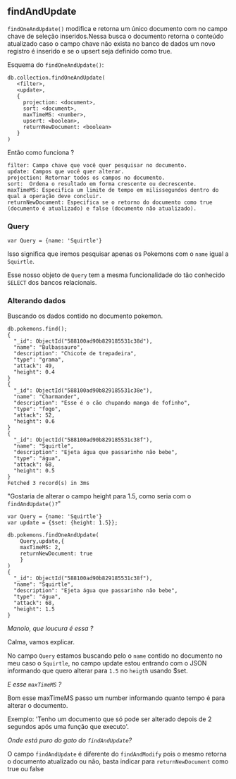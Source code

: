 ## findAndUpdate

`findOneAndUpdate()` modifica e retorna um único documento com no campo chave de seleção inseridos.Nessa busca o documento retorna o conteúdo atualizado caso o campo chave não exista no banco de dados um novo registro é inserido e se o upsert seja definido como true.


Esquema do `findOneAndUpdate()`:

```
db.collection.findOneAndUpdate(
   <filter>,
   <update>,
   {
     projection: <document>,
     sort: <document>,
     maxTimeMS: <number>,
     upsert: <boolean>,
     returnNewDocument: <boolean>
   }
)
```

Então como funciona ? 

    filter: Campo chave que você quer pesquisar no documento.
    update: Campos que você quer alterar.
    projection: Retornar todos os campos no documento.
    sort:  Ordena o resultado em forma crescente ou decrescente.
    maxTimeMS: Especifica um limite de tempo em milissegundos dentro do qual a operação deve concluir.
    returnNewDocument: Especifica se o retorno do documento como true (documento é atualizado) e false (documento não atualizado).


### Query

```
var Query = {name: 'Squirtle'}

```
Isso significa que iremos pesquisar apenas os Pokemons com o `name` igual a `Squirtle`.

Esse nosso objeto de `Query` tem a mesma funcionalidade do tão conhecido `SELECT` dos bancos relacionais.

### Alterando dados

Buscando os dados contido no documento pokemon.

```
db.pokemons.find();
{
  "_id": ObjectId("588100ad90b829185531c38d"),
  "name": "Bulbassauro",
  "description": "Chicote de trepadeira",
  "type": "grama",
  "attack": 49,
  "height": 0.4
}
{
  "_id": ObjectId("588100ad90b829185531c38e"),
  "name": "Charmander",
  "description": "Esse é o cão chupando manga de fofinho",
  "type": "fogo",
  "attack": 52,
  "height": 0.6
}
{
  "_id": ObjectId("588100ad90b829185531c38f"),
  "name": "Squirtle",
  "description": "Ejeta água que passarinho não bebe",
  "type": "água",
  "attack": 68,
  "height": 0.5
}
Fetched 3 record(s) in 3ms

```

"Gostaria de alterar o campo height para 1.5, como seria com o `findAndUpdate()?`"

```
var Query = {name: 'Squirtle'}
var update = {$set: {height: 1.5}};

db.pokemons.findOneAndUpdate(
	Query,update,{
	maxTimeMS: 2,
	returnNewDocument: true
	}
)
{
  "_id": ObjectId("588100ad90b829185531c38f"),
  "name": "Squirtle",
  "description": "Ejeta água que passarinho não bebe",
  "type": "água",
  "attack": 68,
  "height": 1.5
}

```

_Manolo, que loucura é essa ?_ 

Calma, vamos explicar.

No campo  `Query` estamos buscando pelo o `name` contido no documento no meu caso o `Squirtle`,  no campo update estou entrando com o JSON informando que quero alterar para `1.5` no `heigth` usando $set.

_E esse `maxTimeMS` ?_

Bom esse maxTimeMS  passo um number informando quanto tempo é para alterar o documento.

Exemplo: 'Tenho um documento que só pode ser alterado depois de 2 segundos após uma função que executo'.

_Onde está puro do gato do `findAndUpdate`?_

O campo `findAndUpdate` é diferente do `findAndModify` pois o mesmo retorna o documento atualizado ou não, basta indicar para `returnNewDocument` como true ou false

